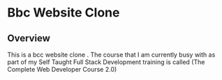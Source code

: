 # Bbc Website Clone

## Overview

This is a bcc website clone . The course that I am currently busy with as part of my Self Taught Full Stack Development training is called 
(The Complete Web Developer Course 2.0)

